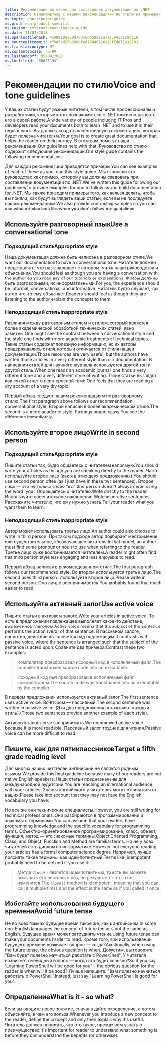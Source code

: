 ```yaml
---
title: Рекомендации по стилю для составления документации по .NET
description: Ознакомьтесь с нашими рекомендациями по стилю на примерах.
ms.topic: contributor-guide
ms.prod: non-product-specific
ms.custom: external-contributor-guide
ms.date: 11/07/2018
ms.openlocfilehash: 4108019ac50d703c6dd509eca7a6394cc1c9dc18
ms.sourcegitcommit: cfba5ad25b898bfed76046126ce8ff4871910701
ms.translationtype: HT
ms.contentlocale: ru-RU
ms.lasthandoff: 05/04/2020
ms.locfileid: "80625196"
---
```

# <a name="voice-and-tone-guidelines"></a><span data-ttu-id="cbb7c-103">Рекомендации по стилю</span><span class="sxs-lookup"><span data-stu-id="cbb7c-103">Voice and tone guidelines</span></span>

<span data-ttu-id="cbb7c-104">У ваших статей будут разные читатели, в том числе профессионалы и разработчики, которые хотят познакомиться с .NET или использовать его в своей работе.</span><span class="sxs-lookup"><span data-stu-id="cbb7c-104">A wide variety of people including IT Pros and developers read your documents both to learn .NET and to use it in their regular work.</span></span> <span data-ttu-id="cbb7c-105">Вы должны создать качественную документацию, которая будет полезна читателям.</span><span class="sxs-lookup"><span data-stu-id="cbb7c-105">Your goal is to create great documentation that helps the reader on their journey.</span></span> <span data-ttu-id="cbb7c-106">В этом вам помогут наши рекомендации.</span><span class="sxs-lookup"><span data-stu-id="cbb7c-106">Our guidelines help with that.</span></span> <span data-ttu-id="cbb7c-107">Руководство по стилю содержит следующие рекомендации:</span><span class="sxs-lookup"><span data-stu-id="cbb7c-107">Our style guide contains the following recommendations:</span></span>

<span data-ttu-id="cbb7c-108">Для каждой рекомендации приводятся примеры.</span><span class="sxs-lookup"><span data-stu-id="cbb7c-108">You can see examples of each of these as you read this style guide.</span></span> <span data-ttu-id="cbb7c-109">Мы написали это руководство как пример, которому вы должны следовать при составлении документации по .NET.</span><span class="sxs-lookup"><span data-stu-id="cbb7c-109">We've written this guide following our guidelines to provide examples for you to follow as you build documentation for .NET.</span></span> <span data-ttu-id="cbb7c-110">Мы также приводим примеры того, как нельзя делать, чтобы вы поняли, как будут выглядеть ваши статьи, если вы не последуете нашим рекомендациям.</span><span class="sxs-lookup"><span data-stu-id="cbb7c-110">We also provide contrasting samples so you can see what articles look like when you don't follow our guidelines.</span></span>

## <a name="use-a-conversational-tone"></a><span data-ttu-id="cbb7c-111">Используйте разговорный язык</span><span class="sxs-lookup"><span data-stu-id="cbb7c-111">Use a conversational tone</span></span>

### <a name="appropriate-style"></a><span data-ttu-id="cbb7c-112">Подходящий стиль</span><span class="sxs-lookup"><span data-stu-id="cbb7c-112">Appropriate style</span></span>

<span data-ttu-id="cbb7c-113">Наша документация должна быть написана в разговорном стиле.</span><span class="sxs-lookup"><span data-stu-id="cbb7c-113">We want our documentation to have a conversational tone.</span></span> <span data-ttu-id="cbb7c-114">Читатель должен представлять, что разговаривает с автором, читая наши руководства и объяснения.</span><span class="sxs-lookup"><span data-stu-id="cbb7c-114">You should feel as though you are having a conversation with the author as you read any of our tutorials or explanations.</span></span> <span data-ttu-id="cbb7c-115">Фразы должны быть разговорными, но информативными.</span><span class="sxs-lookup"><span data-stu-id="cbb7c-115">For you, the experience should be informal, conversational, and informative.</span></span> <span data-ttu-id="cbb7c-116">Читатель будто слушает, как автор что-то ему объясняет.</span><span class="sxs-lookup"><span data-stu-id="cbb7c-116">Readers should feel as though they are listening to the author explain the concepts to them.</span></span>

### <a name="inappropriate-style"></a><span data-ttu-id="cbb7c-117">Неподходящий стиль</span><span class="sxs-lookup"><span data-stu-id="cbb7c-117">Inappropriate style</span></span>

<span data-ttu-id="cbb7c-118">Различия между разговорным стилем и стилем, который является более академической обработкой технических статей, явно заметны.</span><span class="sxs-lookup"><span data-stu-id="cbb7c-118">One might see the contrast between a conversational style and the style one finds with more academic treatments of technical topics.</span></span> <span data-ttu-id="cbb7c-119">Такие статьи содержат полезную информацию, но их авторы придерживались стиля, который отличается от стиля нашей документации.</span><span class="sxs-lookup"><span data-stu-id="cbb7c-119">Those resources are very useful, but the authors have written those articles in a very different style than our documentation.</span></span> <span data-ttu-id="cbb7c-120">В написании статей для научного журнала используется другой тон и другой стиль.</span><span class="sxs-lookup"><span data-stu-id="cbb7c-120">When one reads an academic journal, one finds a very different tone and a very different style of writing.</span></span> <span data-ttu-id="cbb7c-121">Такие статьи выглядят как сухой отчет о неинтересной теме.</span><span class="sxs-lookup"><span data-stu-id="cbb7c-121">One feels that they are reading a dry account of a very dry topic.</span></span>  

<span data-ttu-id="cbb7c-122">Первый абзац следует нашим рекомендациям по разговорному стилю.</span><span class="sxs-lookup"><span data-stu-id="cbb7c-122">The first paragraph above follows our recommendation conversational style.</span></span> <span data-ttu-id="cbb7c-123">Второй написан в более академическом стиле.</span><span class="sxs-lookup"><span data-stu-id="cbb7c-123">The second is a more academic style.</span></span> <span data-ttu-id="cbb7c-124">Разницу видно сразу.</span><span class="sxs-lookup"><span data-stu-id="cbb7c-124">You see the difference immediately.</span></span> 

## <a name="write-in-second-person"></a><span data-ttu-id="cbb7c-125">Используйте второе лицо</span><span class="sxs-lookup"><span data-stu-id="cbb7c-125">Write in second person</span></span>

### <a name="appropriate-style"></a><span data-ttu-id="cbb7c-126">Подходящий стиль</span><span class="sxs-lookup"><span data-stu-id="cbb7c-126">Appropriate style</span></span>

<span data-ttu-id="cbb7c-127">Пишите статьи так, будто общаетесь с читателем напрямую.</span><span class="sxs-lookup"><span data-stu-id="cbb7c-127">You should write your articles as though you are speaking directly to the reader.</span></span> <span data-ttu-id="cbb7c-128">Часто используйте второе лицо (как я в этих двух предложениях).</span><span class="sxs-lookup"><span data-stu-id="cbb7c-128">You should use second person often (as I just have in these two sentences).</span></span> <span data-ttu-id="cbb7c-129">Второе лицо — это не только слово "вы".</span><span class="sxs-lookup"><span data-stu-id="cbb7c-129">2nd person doesn't always mean using the word 'you'.</span></span> <span data-ttu-id="cbb7c-130">Обращайтесь к читателю.</span><span class="sxs-lookup"><span data-stu-id="cbb7c-130">Write directly to the reader.</span></span> <span data-ttu-id="cbb7c-131">Используйте повелительное наклонение.</span><span class="sxs-lookup"><span data-stu-id="cbb7c-131">Write imperative sentences.</span></span> <span data-ttu-id="cbb7c-132">Расскажите читателю, что ему нужно узнать.</span><span class="sxs-lookup"><span data-stu-id="cbb7c-132">Tell your reader what you want them to learn.</span></span>

### <a name="inappropriate-style"></a><span data-ttu-id="cbb7c-133">Неподходящий стиль</span><span class="sxs-lookup"><span data-stu-id="cbb7c-133">Inappropriate style</span></span>

<span data-ttu-id="cbb7c-134">Автор может использовать третье лицо.</span><span class="sxs-lookup"><span data-stu-id="cbb7c-134">An author could also choose to write in third person.</span></span> <span data-ttu-id="cbb7c-135">При таком подходе автор подбирает местоимение или существительное, обозначающее читателя.</span><span class="sxs-lookup"><span data-stu-id="cbb7c-135">In that model, an author must find some pronoun or noun to use when referring to the reader.</span></span> <span data-ttu-id="cbb7c-136">Третье лицо хуже воспринимается читателем.</span><span class="sxs-lookup"><span data-stu-id="cbb7c-136">A reader might often find this third person style less engaging and less enjoyable to read.</span></span>

<span data-ttu-id="cbb7c-137">Первый абзац написан в рекомендованном стиле.</span><span class="sxs-lookup"><span data-stu-id="cbb7c-137">The first paragraph follows our recommended style.</span></span> <span data-ttu-id="cbb7c-138">Во втором используется третье лицо.</span><span class="sxs-lookup"><span data-stu-id="cbb7c-138">The second uses third person.</span></span> <span data-ttu-id="cbb7c-139">Используйте второе лицо.</span><span class="sxs-lookup"><span data-stu-id="cbb7c-139">Please write in second person.</span></span> <span data-ttu-id="cbb7c-140">Оно лучше воспринимается.</span><span class="sxs-lookup"><span data-stu-id="cbb7c-140">You probably found that much easier to read.</span></span>

## <a name="use-active-voice"></a><span data-ttu-id="cbb7c-141">Используйте активный залог</span><span class="sxs-lookup"><span data-stu-id="cbb7c-141">Use active voice</span></span>

<span data-ttu-id="cbb7c-142">Пишите статьи в активном залоге.</span><span class="sxs-lookup"><span data-stu-id="cbb7c-142">Write your articles in active voice.</span></span> <span data-ttu-id="cbb7c-143">То есть в предложении подлежащее выполняет какое-то действие, выраженное глаголом.</span><span class="sxs-lookup"><span data-stu-id="cbb7c-143">Active voice means that the subject of the sentence performs the action (verb) of that sentence.</span></span> <span data-ttu-id="cbb7c-144">В пассивном залоге, напротив, действие выполняется над подлежащим.</span><span class="sxs-lookup"><span data-stu-id="cbb7c-144">It contrasts with passive voice, where the sentence is arranged such that the subject of the sentence is acted upon.</span></span> <span data-ttu-id="cbb7c-145">Сравните два примера:</span><span class="sxs-lookup"><span data-stu-id="cbb7c-145">Contrast these two examples:</span></span>

><span data-ttu-id="cbb7c-146">Компилятор преобразовал исходный код в исполняемый файл.</span><span class="sxs-lookup"><span data-stu-id="cbb7c-146">The compiler transformed source code into an executable.</span></span>

><span data-ttu-id="cbb7c-147">Исходный код был преобразован в исполняемый файл компилятором.</span><span class="sxs-lookup"><span data-stu-id="cbb7c-147">The source code was transformed into an executable by the compiler.</span></span>

<span data-ttu-id="cbb7c-148">В первом предложении используется активный залог.</span><span class="sxs-lookup"><span data-stu-id="cbb7c-148">The first sentence uses active voice.</span></span> <span data-ttu-id="cbb7c-149">Во втором — пассивный.</span><span class="sxs-lookup"><span data-stu-id="cbb7c-149">The second sentence was written in passive voice.</span></span> <span data-ttu-id="cbb7c-150">(Эти два предложения показывают каждый стиль).</span><span class="sxs-lookup"><span data-stu-id="cbb7c-150">(Those two sentences provide another example of each style).</span></span>

<span data-ttu-id="cbb7c-151">Активный залог легче воспринимать.</span><span class="sxs-lookup"><span data-stu-id="cbb7c-151">We recommend active voice because it is more readable.</span></span> <span data-ttu-id="cbb7c-152">Пассивный залог труднее для чтения.</span><span class="sxs-lookup"><span data-stu-id="cbb7c-152">Passive voice can be more difficult to read.</span></span>

## <a name="target-a-fifth-grade-reading-level"></a><span data-ttu-id="cbb7c-153">Пишите, как для пятиклассников</span><span class="sxs-lookup"><span data-stu-id="cbb7c-153">Target a fifth grade reading level</span></span>

<span data-ttu-id="cbb7c-154">Для многих наших читателей английский не является родным языком.</span><span class="sxs-lookup"><span data-stu-id="cbb7c-154">We provide this final guideline because many of our readers are not native English speakers.</span></span> <span data-ttu-id="cbb7c-155">Наши статьи предназначены для международной аудитории.</span><span class="sxs-lookup"><span data-stu-id="cbb7c-155">You are reaching an international audience with your articles.</span></span> <span data-ttu-id="cbb7c-156">Знания английского у читателей могут отличаться от ваших.</span><span class="sxs-lookup"><span data-stu-id="cbb7c-156">Please take into account that they may not have the English vocabulary you have.</span></span>

<span data-ttu-id="cbb7c-157">Но все же они технические специалисты.</span><span class="sxs-lookup"><span data-stu-id="cbb7c-157">However, you are still writing for technical professionals.</span></span> <span data-ttu-id="cbb7c-158">Они разбираются в программировании и знакомы с терминами.</span><span class="sxs-lookup"><span data-stu-id="cbb7c-158">You can assume that your readers have programming knowledge and the specific vocabulary for programming terms.</span></span> <span data-ttu-id="cbb7c-159">Объектно-ориентированное программирование, класс, объект, функция, метод — это знакомые термины.</span><span class="sxs-lookup"><span data-stu-id="cbb7c-159">Object Oriented Programming, Class, and Object, Function and Method are familiar terms.</span></span> <span data-ttu-id="cbb7c-160">Но не у всех читателей есть диплом по информатике.</span><span class="sxs-lookup"><span data-stu-id="cbb7c-160">However, not everyone reading your articles has a formal computer science degree.</span></span> <span data-ttu-id="cbb7c-161">Например, лучше пояснять такие термины, как идемпотентный:</span><span class="sxs-lookup"><span data-stu-id="cbb7c-161">Terms like 'idempotent' probably need to be defined if you use it:</span></span>

><span data-ttu-id="cbb7c-162">Метод `Close()` является идемпотентным, то есть вы можете вызывать его несколько раз, но результат от этого не изменится.</span><span class="sxs-lookup"><span data-stu-id="cbb7c-162">The `Close()` method is idempotent, meaning that you can call it multiple times and the effect is the same as if you called it once.</span></span>

## <a name="avoid-future-tense"></a><span data-ttu-id="cbb7c-163">Избегайте использования будущего времени</span><span class="sxs-lookup"><span data-stu-id="cbb7c-163">Avoid future tense</span></span>

<span data-ttu-id="cbb7c-164">Не во всех языках будущее время такое же, как в английском.</span><span class="sxs-lookup"><span data-stu-id="cbb7c-164">In some non-English languages the concept of future tense is not the same as English.</span></span> <span data-ttu-id="cbb7c-165">Будущее время может затруднять чтение.</span><span class="sxs-lookup"><span data-stu-id="cbb7c-165">Using future tense can make your documents harder to read.</span></span> <span data-ttu-id="cbb7c-166">Кроме того, при использовании будущего времени возникает вопрос — когда?</span><span class="sxs-lookup"><span data-stu-id="cbb7c-166">Additionally, when using the future tense, the obvious question is when.</span></span> <span data-ttu-id="cbb7c-167">Допустим, вы говорите: "Вам будет полезно научиться работать с PowerShell". У читателя возникнет очевидный вопрос — когда это будет полезно?</span><span class="sxs-lookup"><span data-stu-id="cbb7c-167">So if you say 'Learning PowerShell will be good for you" - the obvious question for the reader is when will it be good?</span></span> <span data-ttu-id="cbb7c-168">Лучше напишите: "Вам полезно научиться работать с PowerShell".</span><span class="sxs-lookup"><span data-stu-id="cbb7c-168">Instead, just say "Learning PowerShell is good for you".</span></span>

## <a name="what-is-it---so-what"></a><span data-ttu-id="cbb7c-169">Определение</span><span class="sxs-lookup"><span data-stu-id="cbb7c-169">What is it - so what?</span></span>

<span data-ttu-id="cbb7c-170">Если вы вводите новое понятие, сначала дайте определение, а потом объясняйте, в чем его польза.</span><span class="sxs-lookup"><span data-stu-id="cbb7c-170">Whenever you introduce a new concept to the reader, define the concept and only then explain why it's useful.</span></span> <span data-ttu-id="cbb7c-171">Читатель должен понимать, что это такое, прежде чем узнать о преимуществах.</span><span class="sxs-lookup"><span data-stu-id="cbb7c-171">It's important for reader to understand what something is before they can understand the benefits (or otherwise).</span></span>
